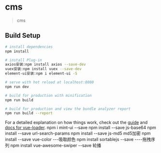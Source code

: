 # cms

> cms

## Build Setup

``` bash
# install dependencies
npm install

# install Plug-in
axios安装:npm install axios --save-dev
vuex安装:npm install vuex --save-dev
element-ui安装:npm i element-ui -S

# serve with hot reload at localhost:8080
npm run dev

# build for production with minification
npm run build

# build for production and view the bundle analyzer report
npm run build --report
```

For a detailed explanation on how things work, check out the [guide](http://vuejs-templates.github.io/webpack/) and [docs for vue-loader](http://vuejs.github.io/vue-loader).
npm i mint-ui --save
npm install --save js-base64
npm install --save url-search-params
npm install --save js-md5  md5加密
npm install --save vue-color ---吸取颜色
npm install sortablejs --save ----拖拽序列
npm install vue-awesome-swiper --save   轮播
